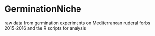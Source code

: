 # GerminationNiche
raw data from germination experiments on Mediterranean ruderal forbs 2015-2016 and the R scripts for analysis 
